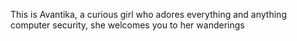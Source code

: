 This is Avantika, a curious girl who adores everything and anything computer security, she welcomes you to her wanderings

